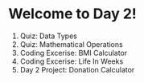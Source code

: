 # Welcome to Day 2!

1. Quiz: Data Types
2. Quiz: Mathematical Operations 
3. Coding Excerise: BMI Calculator
4. Coding Excerise: Life In Weeks
5. Day 2 Project: Donation Calculator
